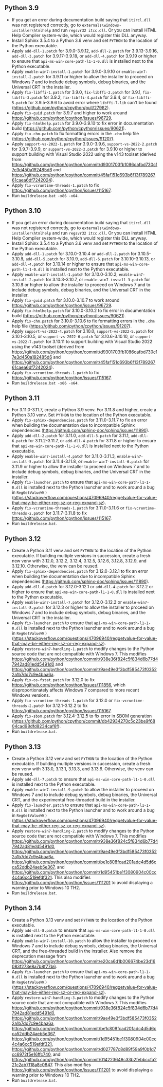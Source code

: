 ## Python 3.9

- If you get an error during documentation build saying that `itircl.dll` was not registered correctly, go to `externals\windows-installer\htmlhelp` and run `regsvr32 itcc.dll`. Or you can install HTML Help Compiler system-wide, which would register this DLL anyway.
- Install Sphinx 3.5.4 to a Python 3.6 venv and set `PYTHON` to the location of the Python executable.
- Apply `add-dll-1.patch` for 3.9.0-3.9.12, `add-dll-2.patch` for 3.9.13-3.9.16, `add-dll-3.patch` for 3.9.17-3.9.18, or `add-dll-4.patch` for 3.9.19 or higher to ensure that `api-ms-win-core-path-l1-1-0.dll` is installed next to the Python executable.
- Apply `enable-win7-install-1.patch` for 3.9.0-3.9.10 or `enable-win7-install-2.patch` for 3.9.11 or higher to allow the installer to proceed on Windows 7 and to include debug symbols, debug binaries, and the Universal CRT in the installer.
- Apply `fix-libffi-1.patch` for 3.9.0, `fix-libffi-2.patch` for 3.9.1, `fix-libffi-3.patch` for 3.9.2, `fix-libffi-4.patch` for 3.9.4, or `fix-libffi-5.patch` for 3.9.5-3.9.6 to avoid error where `libffi-7.lib` can't be found (https://github.com/python/cpython/pull/27982).
- Apply `fix-guid.patch` for 3.9.7 and higher to work around https://github.com/python/cpython/issues/96729.
- Apply `fix-htmlhelp.patch` for 3.9.0-3.9.10 to fix error in documentation build (https://github.com/python/cpython/issues/90621).
- Apply `fix-chm.patch` to fix formatting errors in the `.chm` help file (https://github.com/python/cpython/issues/91207).
- Apply `support-vs-2022-1.patch` for 3.9.0-3.9.6, `support-vs-2022-2.patch` for 3.9.7-3.9.9, or `support-vs-2022-3.patch` for 3.9.10 or higher to support building with Visual Studio 2022 using the v143 toolset (derived from https://github.com/python/cpython/commit/d9301703fb1086cafbd730c17e3d450a192485d6 and https://github.com/python/cpython/commit/45faf151c693b6f13f78926761caea6df7242024).
- Apply `fix-vcruntime-threads-1.patch` to fix https://github.com/python/cpython/issues/115167.
- Run `buildrelease.bat -x86 -x64`.

## Python 3.10

- If you get an error during documentation build saying that `itircl.dll` was not registered correctly, go to `externals\windows-installer\htmlhelp` and run `regsvr32 itcc.dll`. Or you can install HTML Help Compiler system-wide, which would register this DLL anyway.
- Install Sphinx 3.5.4 to a Python 3.6 venv and set `PYTHON` to the location of the Python executable.
- Apply `add-dll-1.patch` for 3.10.0-3.10.4 or `add-dll-2.patch` for 3.10.5-3.10.8, `add-dll-5.patch` for 3.10.9, `add-dll-6.patch` for 3.10.10-3.10.13, or `add-dll-4.patch` for 3.10.14 or higher to ensure that `api-ms-win-core-path-l1-1-0.dll` is installed next to the Python executable.
- Apply `enable-win7-install-1.patch` for 3.10.0-3.10.2, `enable-win7-install-2.patch` for 3.10.3-3.10.7, or `enable-win7-install-3.patch` for 3.10.8 or higher to allow the installer to proceed on Windows 7 and to include debug symbols, debug binaries, and the Universal CRT in the installer.
- Apply `fix-guid.patch` for 3.10.0-3.10.7 to work around https://github.com/python/cpython/issues/96729.
- Apply `fix-htmlhelp.patch` for 3.10.0-3.10.2 to fix error in documentation build (https://github.com/python/cpython/issues/90621).
- Apply `fix-chm.patch` for 3.10.0-3.10.6 to fix formatting errors in the `.chm` help file (https://github.com/python/cpython/issues/91207).
- Apply `support-vs-2022-4.patch` for 3.10.0, `support-vs-2022-5.patch` for 3.10.1-3.10.5, or `support-vs-2022-6.patch` for 3.10.6-3.10.10, or `support-vs-2022-7.patch` for 3.10.11 to support building with Visual Studio 2022 using the v143 toolset (derived from https://github.com/python/cpython/commit/d9301703fb1086cafbd730c17e3d450a192485d6 and https://github.com/python/cpython/commit/45faf151c693b6f13f78926761caea6df7242024).
- Apply `fix-vcruntime-threads-1.patch` to fix https://github.com/python/cpython/issues/115167.
- Run `buildrelease.bat -x86 -x64`.

## Python 3.11

- For 3.11.0-3.11.7, create a Python 3.9 venv. For 3.11.8 and higher, create a Python 3.10 venv. Set `PYTHON` to the location of the Python executable.
- Apply `fix-sphinx-dependencies.patch` for 3.11.0-3.11.7 to fix an error when building the documentation due to incompatible Sphinx dependencies (https://github.com/sphinx-doc/sphinx/issues/11890).
- Apply `add-dll-2.patch` for 3.11.0, `add-dll-5.patch` for 3.11.1, `add-dll-6.patch` for 3.11.2-3.11.7, or `add-dll-4.patch` for 3.11.8 or higher to ensure that `api-ms-win-core-path-l1-1-0.dll` is installed next to the Python executable.
- Apply `enable-win7-install-4.patch` for 3.11.0-3.11.3, `enable-win7-install-5.patch` for 3.11.4-3.11.8, or `enable-win7-install-6.patch` for 3.11.9 or higher to allow the installer to proceed on Windows 7 and to include debug symbols, debug binaries, and the Universal CRT in the installer.
- Apply `fix-launcher.patch` to ensure that `api-ms-win-core-path-l1-1-0.dll` is installed next to the Python launcher and to work around a bug in `RegGetValueW()` (https://stackoverflow.com/questions/47096940/reggetvalue-for-value-that-may-be-either-reg-sz-or-reg-expand-sz).
- Apply `fix-vcruntime-threads-1.patch` for 3.11.0-3.11.6 or `fix-vcruntime-threads-2.patch` for 3.11.7-3.11.8 to fix https://github.com/python/cpython/issues/115167.
- Run `buildrelease.bat`.

## Python 3.12

- Create a Python 3.11 venv and set `PYTHON` to the location of the Python executable. If building multiple versions in succession, create a fresh new venv with 3.12.0, 3.12.2, 3.12.4, 3.12.5, 3.12.6, 3.12.8, 3.12.9, and 3.12.10. Otherwise, the venv can be reused.
- Apply `fix-sphinx-dependencies.patch` for 3.12.0-3.12.1 to fix an error when building the documentation due to incompatible Sphinx dependencies (https://github.com/sphinx-doc/sphinx/issues/11890).
- Apply `add-dll-6.patch` for 3.12.0-3.12.1 or `add-dll-4.patch` for 3.12.2 or higher to ensure that `api-ms-win-core-path-l1-1-0.dll` is installed next to the Python executable.
- Apply `enable-win7-install-7.patch` for 3.12.0-3.12.2 or `enable-win7-install-8.patch` for 3.12.3 or higher to allow the installer to proceed on Windows 7 and to include debug symbols, debug binaries, and the Universal CRT in the installer.
- Apply `fix-launcher.patch` to ensure that `api-ms-win-core-path-l1-1-0.dll` is installed next to the Python launcher and to work around a bug in `RegGetValueW()` (https://stackoverflow.com/questions/47096940/reggetvalue-for-value-that-may-be-either-reg-sz-or-reg-expand-sz).
- Apply `restore-win7-handling-1.patch` to modify changes to the Python source code that are not compatible with Windows 7. This modifies https://github.com/python/cpython/commit/938e36f824c5f834d6b77d47942ad81edd5491d0 and https://github.com/python/cpython/commit/9ae49e3f3bdf585473f03522a1b7dd7c9e4baa6a.
- Apply `fix-os-fstat.patch` for 3.12.0 to fix https://github.com/python/cpython/issues/111856, which disproportionately affects Windows 7 compared to more recent Windows versions.
- Apply `fix-vcruntime-threads-1.patch` for 3.12.0 or `fix-vcruntime-threads-2.patch` for 3.12.1-3.12.2 to fix https://github.com/python/cpython/issues/115167.
- Apply `fix-sbom.patch` for 3.12.4-3.12.5 to fix error in SBOM generation (https://github.com/python/cpython/commit/db42934270c5c23be9f6804cad98dfd8234caf6f).
- Run `buildrelease.bat`.

## Python 3.13

- Create a Python 3.12 venv and set `PYTHON` to the location of the Python executable. If building multiple versions in succession, create a fresh new venv with 3.13.0, 3.13.1, 3.13.3, and 3.13.6. Otherwise, the venv can be reused.
- Apply `add-dll-7.patch` to ensure that `api-ms-win-core-path-l1-1-0.dll` is installed next to the Python executable.
- Apply `enable-win7-install-9.patch` to allow the installer to proceed on Windows 7 and to include debug symbols, debug binaries, the Universal CRT, and the experimental free-threaded build in the installer.
- Apply `fix-launcher.patch` to ensure that `api-ms-win-core-path-l1-1-0.dll` is installed next to the Python launcher and to work around a bug in `RegGetValueW()` (https://stackoverflow.com/questions/47096940/reggetvalue-for-value-that-may-be-either-reg-sz-or-reg-expand-sz).
- Apply `restore-win7-handling-2.patch` to modify changes to the Python source code that are not compatible with Windows 7. This modifies https://github.com/python/cpython/commit/938e36f824c5f834d6b77d47942ad81edd5491d0, https://github.com/python/cpython/commit/9ae49e3f3bdf585473f03522a1b7dd7c9e4baa6a, https://github.com/python/cpython/commit/be1c808fcad201adc4d5d6cca52ddb24aeb5e367, and https://github.com/python/cpython/commit/1d95451be1f3080904c00cc4c4a6cc519efdf321. This also modifies https://github.com/python/cpython/issues/111201 to avoid displaying a warning prior to Windows 10 TH2.
- Run `buildrelease.bat`.

## Python 3.14

- Create a Python 3.13 venv and set `PYTHON` to the location of the Python executable.
- Apply `add-dll-8.patch` to ensure that `api-ms-win-core-path-l1-1-0.dll` is installed next to the Python executable.
- Apply `enable-win7-install-10.patch` to allow the installer to proceed on Windows 7 and to include debug symbols, debug binaries, the Universal CRT, and the free-threaded build in the installer. Also remove the deprecation message from https://github.com/python/cpython/commit/e20ca6d1b006674be23d16083f273e8a7b8f77b6.
- Apply `fix-launcher.patch` to ensure that `api-ms-win-core-path-l1-1-0.dll` is installed next to the Python launcher and to work around a bug in `RegGetValueW()` (https://stackoverflow.com/questions/47096940/reggetvalue-for-value-that-may-be-either-reg-sz-or-reg-expand-sz).
- Apply `restore-win7-handling-3.patch` to modify changes to the Python source code that are not compatible with Windows 7. This modifies https://github.com/python/cpython/commit/938e36f824c5f834d6b77d47942ad81edd5491d0, https://github.com/python/cpython/commit/9ae49e3f3bdf585473f03522a1b7dd7c9e4baa6a, https://github.com/python/cpython/commit/be1c808fcad201adc4d5d6cca52ddb24aeb5e367, https://github.com/python/cpython/commit/1d95451be1f3080904c00cc4c4a6cc519efdf321, https://github.com/python/cpython/commit/d027787c8d89f59a9f0b1d7cc6972f5e16ffc740, and https://github.com/python/cpython/commit/014223649c33b2febbccfa221c2ab7f18a8c0847. This also modifies https://github.com/python/cpython/issues/111201 to avoid displaying a warning prior to Windows 10 TH2.
- Run `buildrelease.bat`.
